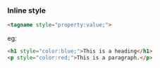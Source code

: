 ### Inline style 
```html
<tagname style="property:value;">
```

eg:
```html
<h1 style="color:blue;">This is a heading</h1>
<p style="color:red;">This is a paragraph.</p>
```
